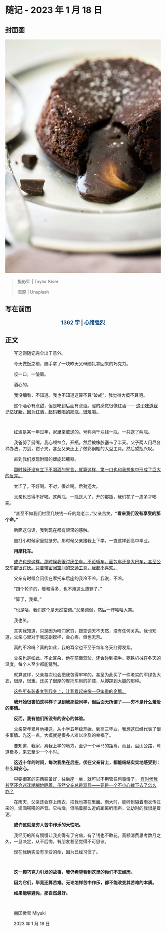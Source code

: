 # 随记 - 2023 年 1 月 18 日

## 封面图

![](https://raw.githubusercontent.com/TinySnow/GithubImageHosting/main/blog/articles/essays/taylor-kiser-1su-ueyLoe0-unsplash.jpg)

> 摄影师 | Taylor Kiser
>
> 图源 | Unsplash


## 写在前面

<p style="color:#0f4c81; text-align:center; font-weight:bold; font-size:larger;">1362 字 | 心绪强烈</p>

## 正文

　　写这则随记完全出于意外。

　　今天做饭之前，随手拿了一块昨天父母随礼拿回来的巧克力。

　　咬一口，一皱眉。

　　酒心的。

　　我没细看，不知道。我也不知道这算不算“破戒”，我觉得大概不算吧。

　　这个酒心有点甜，但是吃到后面有点涩。涩的感觉很像红酒—— <u>这个味道我记忆犹新，因为红酒，起码我喝的那瓶，很难喝。</u>

<br>

　　红酒是某一年过年，家里亲戚送的。号称两千块钱一瓶，一共送了两瓶。

　　我爸努了努嘴，我心领神会，开瓶。然后被橡胶塞卡了半天。父子两人用尽各种办法，刀划，钳子夹，甚至父亲还上了做彩钢棚的大型工具。然后望瓶兴叹。

　　直到我们发现附赠的螺旋起瓶器。

　　<u>那时候还没有立下不喝酒的誓言，就算这样，第一口也和我想象中形成了巨大的反差。</u>

　　太涩了。不好喝。不对，很难喝。后劲还大。

　　父亲也觉得不好喝。这两瓶，一瓶送人了，开的那瓶，我们花了一周多才喝完。

　　“甚至不如我们村里几块钱一斤的烧老二，”父亲苦笑，**“看来我们没有享受的那个命。”**

　　后面这句话，我到现在都有很深的感触。

　　自打小时候家里就挺穷。那时候父亲接我上下学，一直这样到高中毕业。

　　**用摩托车。**

　　<u>或许也是这样，那时候我很讨厌坐车，不论轿车、面包车还是大巴车，甚至公交车都很讨厌。只要带密闭空间的交通工具，我都不喜欢。</u>

　　父亲有时候会问伏在摩托车后座的我冷不冷。我说，不冷。

　　“四个轮子的，暖和得多，也不用这么遭罪了。”

　　“算了，我晕。”

　　“也是哈，我们这个是天然空调。”父亲调侃，然后一阵哈哈大笑。

　　我也笑。

　　其实我知道，只是因为咱们家穷，跟空调天不天然，没有任何关系。我也知道，父亲心里对于我这副摸样，会心疼，但也无奈。

　　真的不冷吗？真的如此，我的耳朵也不至于每年冬天红得发紫。

　　父亲也是如此。不止耳朵，他在前面驾驶，还会碰到把手。钢铁机械在冬天的温度，每个人至少都能猜到。

　　就算这样，父亲每次也会把我包得牢牢的，甚至为此买了一件老实的军绿色大衣，很厚，很重。还买了很厚的摩托车用的护膝，从脚踝到大腿的那种。

　　<u>这些所有装备套到我身上，让我看起来像一只笨重的企鹅。</u>

　　**我开始很害怕这种样子见到我那些同学，但后面无所谓了——穷不是什么羞耻的事情。**

　　**反而，我有他们所没有的安心的体验。**

　　父亲常年累月地接送，从小学五年级开始，到高三毕业，我想这已经代表了很多事情。光这一点，大概就是很多人难以企及的幸福了。

　　要知道，我家，离我上学的地方，至少一个半马的距离。而且，盘山公路，弯道极多，来去至少一个小时。

　　**这近十年的时间，每次我坐在后座，伏在父亲背上，都能结结实实地感受到：什么叫安心。**

　　只要御寒的东西装备好，往后座一坐，就可以不用管任何事情了。 <u>有时候我甚至还会迷迷糊糊地睡着，虽然父亲总是骂我——要是一个不小心栽下去了怎么办？</u>

　　在雨天，父亲还会穿上雨衣，把我也罩在里面。雨大时，能听到隔着雨衣传过来的，滴滴嗒嗒的声音。它枯燥，但隔着那么近的距离听雨声，让幼时的我很是着迷。

　　**或许这就是穷人苦中作乐的天性吧。**

　　我经历的所有慢慢让我变得有了穷病，有了钱也不敢花。高额消费思考数月之久，一旦决定，从不后悔。有朋友甚至觉得不可思议。

　　现在我确实没有享受的命，因为已经习惯了。

<br>

　　**这一颗巧克力引发的故事，我仍希望看到这里的你们不去经历。**

　　**因为它们，毕竟还算苦难。无论怎样苦中作乐，都不能改变其苦难的本质。**

　　**如果能够避免，那自然最好。**

<br>

　　南国微雪 Miyuki

　　2023 年 1 月 18 日